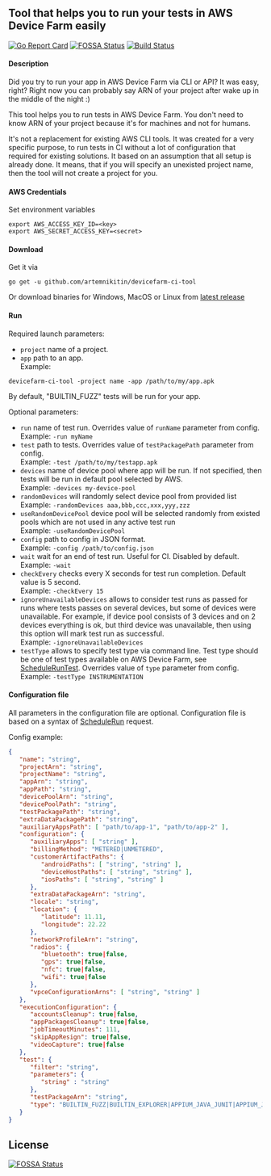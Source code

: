 ## Tool that helps you to run your tests in AWS Device Farm easily
[![Go Report Card](https://goreportcard.com/badge/github.com/artemnikitin/devicefarm-ci-tool)](https://goreportcard.com/report/github.com/artemnikitin/devicefarm-ci-tool) [![FOSSA Status](https://app.fossa.io/api/projects/git%2Bhttps%3A%2F%2Fgithub.com%2Fartemnikitin%2Fdevicefarm-ci-tool.svg?type=shield)](https://app.fossa.io/projects/git%2Bhttps%3A%2F%2Fgithub.com%2Fartemnikitin%2Fdevicefarm-ci-tool?ref=badge_shield)
  [![Build Status](https://travis-ci.org/artemnikitin/devicefarm-ci-tool.svg?branch=master)](https://travis-ci.org/artemnikitin/devicefarm-ci-tool)     
#### Description
Did you try to run your app in AWS Device Farm via CLI or API? It was easy, right? Right now you can probably say ARN of your project after wake up in the middle of the night :)

This tool helps you to run tests in AWS Device Farm. You don't need to know ARN of your project because it's for machines and not for humans.

It's not a replacement for existing AWS CLI tools. It was created for a very specific purpose, to run tests in CI without a lot of configuration that required for existing solutions. It based on an assumption that all setup is already done. It means, that if you will specify an unexisted project name, then the tool will not create a project for you.
#### AWS Credentials

Set environment variables     
```
export AWS_ACCESS_KEY_ID=<key>    
export AWS_SECRET_ACCESS_KEY=<secret>
```     

#### Download
Get it via    
``` 
go get -u github.com/artemnikitin/devicefarm-ci-tool 
``` 

Or download binaries for Windows, MacOS or Linux from [latest release](https://github.com/artemnikitin/devicefarm-ci-tool/releases/latest)   
   
#### Run
Required launch parameters:
- ```project``` name of a project.
- ```app``` path to an app.    
Example:
```
devicefarm-ci-tool -project name -app /path/to/my/app.apk
```
By default, "BUILTIN_FUZZ" tests will be run for your app.

Optional parameters:
- ```run``` name of test run. Overrides value of `runName` parameter from config.     
Example: `-run myName` 
- ```test``` path to tests. Overrides value of `testPackagePath` parameter from config.     
Example: `-test /path/to/my/testapp.apk` 
- ```devices``` name of device pool where app will be run. If not specified, then tests will be run in default pool selected by AWS.          
Example: `-devices my-device-pool`      
- ```randomDevices``` will randomly select device pool from provided list    
Example: `-randomDevices aaa,bbb,ccc,xxx,yyy,zzz`    
- ```useRandomDevicePool``` device pool will be selected randomly from existed pools which are not used in any active test run    
Example: `-useRandomDevicePool`    
- ```config``` path to config in JSON format.    
Example: `-config /path/to/config.json`   
- ```wait``` wait for an end of test run. Useful for CI. Disabled by default.     
Example: `-wait`  
- ```checkEvery``` checks every X seconds for test run completion. Default value is 5 second.    
Example: `-checkEvery 15`
- ```ignoreUnavailableDevices``` allows to consider test runs as passed for runs where tests passes on several devices, but some of devices were unavailable. For example, if device pool consists of 3 devices and on 2 devices everything is ok, but third device was unavailable, then using this option will mark test run as successful.     
Example: `-ignoreUnavailableDevices`
- ```testType``` allows to specify test type via command line. Test type should be one of test types available on AWS Device Farm, see [ScheduleRunTest](http://docs.aws.amazon.com/devicefarm/latest/APIReference/API_ScheduleRunTest.html). Overrides value of `type` parameter from config.       
Example: `-testType INSTRUMENTATION`

#### Configuration file
All parameters in the configuration file are optional. Configuration file is based on a syntax of [ScheduleRun](http://docs.aws.amazon.com/devicefarm/latest/APIReference/API_ScheduleRun.html) request.        

Config example:    
```json
{
   "name": "string",
   "projectArn": "string",
   "projectName": "string",
   "appArn": "string",
   "appPath": "string",
   "devicePoolArn": "string",
   "devicePoolPath": "string",
   "testPackagePath": "string",
   "extraDataPackagePath": "string",
   "auxiliaryAppsPath": [ "path/to/app-1", "path/to/app-2" ],
   "configuration": { 
      "auxiliaryApps": [ "string" ],
      "billingMethod": "METERED|UNMETERED",
      "customerArtifactPaths": {
         "androidPaths": [ "string", "string" ],
         "deviceHostPaths": [ "string", "string" ],
         "iosPaths": [ "string", "string" ]
      },
      "extraDataPackageArn": "string",
      "locale": "string",
      "location": { 
         "latitude": 11.11,
         "longitude": 22.22
      },
      "networkProfileArn": "string",
      "radios": { 
         "bluetooth": true|false,
         "gps": true|false,
         "nfc": true|false,
         "wifi": true|false
      },
      "vpceConfigurationArns": [ "string", "string" ]
   },
   "executionConfiguration": { 
      "accountsCleanup": true|false,
      "appPackagesCleanup": true|false,
      "jobTimeoutMinutes": 111,
      "skipAppResign": true|false,
      "videoCapture": true|false
   },
   "test": { 
      "filter": "string",
      "parameters": { 
         "string" : "string" 
      },
      "testPackageArn": "string",
      "type": "BUILTIN_FUZZ|BUILTIN_EXPLORER|APPIUM_JAVA_JUNIT|APPIUM_JAVA_TESTNG|APPIUM_PYTHON|APPIUM_WEB_JAVA_JUNIT|APPIUM_WEB_JAVA_TESTNG|APPIUM_WEB_PYTHON|CALABASH|INSTRUMENTATION|UIAUTOMATION|UIAUTOMATOR|XCTEST"
   }
}
```    


## License
[![FOSSA Status](https://app.fossa.io/api/projects/git%2Bhttps%3A%2F%2Fgithub.com%2Fartemnikitin%2Fdevicefarm-ci-tool.svg?type=large)](https://app.fossa.io/projects/git%2Bhttps%3A%2F%2Fgithub.com%2Fartemnikitin%2Fdevicefarm-ci-tool?ref=badge_large)
